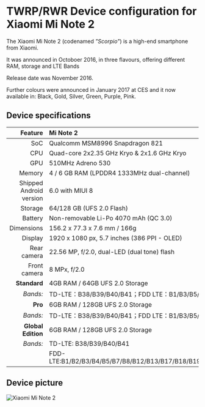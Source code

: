 TWRP/RWR Device configuration for Xiaomi Mi Note 2
==============

The Xiaomi Mi Note 2 (codenamed _"Scorpio"_) is a high-end smartphone from Xiaomi.

It was announced in Octoboer 2016, in three flavours, offering different RAM, storage and LTE Bands

Release date was November 2016.

Further colours were announced in January 2017 at CES and it now available in:
Black, Gold, Silver, Green, Purple, Pink. 

## Device specifications

| Feature      | Mi Note 2
| -----------: | :---------------------------------------------- |
| SoC          | Qualcomm MSM8996 Snapdragon 821                 |
| CPU          | Quad-core 2x2.35 GHz Kryo & 2x1.6 GHz Kryo      |
| GPU          | 510MHz Adreno 530                               |
| Memory       | 4 / 6 GB RAM (LPDDR4 1333MHz dual-channel)      |
| Shipped Android version | 6.0 with MIUI 8                      |
| Storage      | 64/128 GB (UFS 2.0 Flash)                       |
| Battery      | Non-removable Li-Po 4070 mAh (QC 3.0)           |
| Dimensions   | 156.2 x 77.3 x 7.6 mm / 166g                    |
| Display      | 1920 x 1080 px, 5.7 inches (386 PPI - OLED)     |
| Rear camera  | 22.56 MP, f/2.0, dual-LED (dual tone) flash     |
| Front camera | 8 MPx, f/2.0                                    |
|**Standard**    | 4GB RAM / 64GB UFS 2.0 Storage                |
|*Bands:*|TD-LTE：B38/B39/B40/B41；FDD LTE：B1/B3/B5/B7            |
|**Pro**         | 6GB RAM / 128GB UFS 2.0 Storage               |
|*Bands:*|TD-LTE：B38/B39/B40/B41；FDD LTE：B1/B3/B5/B7            |
|**Global Edition** | 6GB RAM / 128GB UFS 2.0 Storage            |
|*Bands:*|TD-LTE: B38/B39/B40/B41                                |
| |FDD-LTE:B1/B2/B3/B4/B5/B7/B8/B12/B13/B17/B18/B19/B20/B25/B26/B28/B29/B30 |

## Device picture

![Xiaomi Mi Note 2](https://xiaomi-mi.com/uploads/CatalogueImage/xiaomi-mi-note-2-international-ed-6gb128gb-dual-sim-black-01_15108_1483092964.jpg "Xiaomi Mi Note 2 in black")

